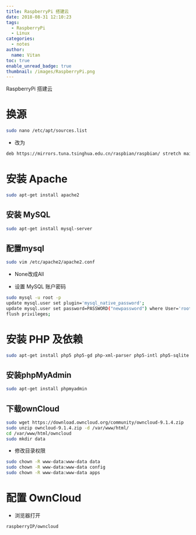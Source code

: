 ```yaml
---
title: RaspberryPi 搭建云
date: 2018-08-31 12:10:23
tags:
  - RaspberryPi
  - Linux
categories:
  - notes
author:
  name: Vitan
toc: true
enable_unread_badge: true
thumbnail: /images/RaspberryPi.png
---
```

RaspberryPi 搭建云
<!--more-->
# 换源
```sh
sudo nano /etc/apt/sources.list
```

- 改为

```sh
deb https://mirrors.tuna.tsinghua.edu.cn/raspbian/raspbian/ stretch main contrib non-free rpi
```

# 安装 Apache
```sh
sudo apt-get install apache2
```
## 安装 MySQL
```sh
sudo apt-get install mysql-server
```

## 配置mysql
```sh
sudo vim /etc/apache2/apache2.conf
```
  - None改成All


- 设置 MySQL 账户密码

```sh
sudo mysql -u root -p
update mysql.user set plugin='mysql_native_password';
update mysql.user set password=PASSWORD("newpassword") where User='root';
flush privileges;
```

# 安装 PHP 及依赖
```sh
sudo apt-get install php5 php5-gd php-xml-parser php5-intl php5-sqlite php5-mysql smbclient curl libcurl3 php5-curl
```

## 安装phpMyAdmin
```sh
sudo apt-get install phpmyadmin
```

## 下载ownCloud
```sh
sudo wget https://download.owncloud.org/community/owncloud-9.1.4.zip
sudo unzip owncloud-9.1.4.zip -d /var/www/html/
cd /var/www/html/owncloud
sudo mkdir data
```

- 修改目录权限

```sh
sudo chown -R www-data:www-data data
sudo chown -R www-data:www-data config
sudo chown -R www-data:www-data apps
```

# 配置 OwnCloud

- 浏览器打开

```sh
raspberryIP/owncloud
```
